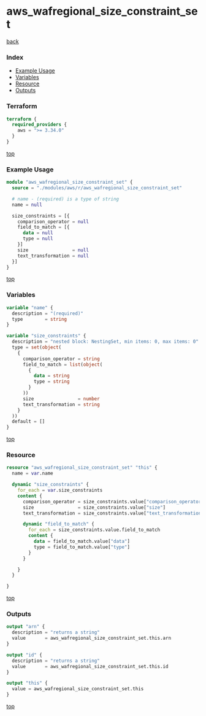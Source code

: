 # aws_wafregional_size_constraint_set

[back](../aws.md)

### Index

- [Example Usage](#example-usage)
- [Variables](#variables)
- [Resource](#resource)
- [Outputs](#outputs)

### Terraform

```terraform
terraform {
  required_providers {
    aws = ">= 3.34.0"
  }
}
```

[top](#index)

### Example Usage

```terraform
module "aws_wafregional_size_constraint_set" {
  source = "./modules/aws/r/aws_wafregional_size_constraint_set"

  # name - (required) is a type of string
  name = null

  size_constraints = [{
    comparison_operator = null
    field_to_match = [{
      data = null
      type = null
    }]
    size                = null
    text_transformation = null
  }]
}
```

[top](#index)

### Variables

```terraform
variable "name" {
  description = "(required)"
  type        = string
}

variable "size_constraints" {
  description = "nested block: NestingSet, min items: 0, max items: 0"
  type = set(object(
    {
      comparison_operator = string
      field_to_match = list(object(
        {
          data = string
          type = string
        }
      ))
      size                = number
      text_transformation = string
    }
  ))
  default = []
}
```

[top](#index)

### Resource

```terraform
resource "aws_wafregional_size_constraint_set" "this" {
  name = var.name

  dynamic "size_constraints" {
    for_each = var.size_constraints
    content {
      comparison_operator = size_constraints.value["comparison_operator"]
      size                = size_constraints.value["size"]
      text_transformation = size_constraints.value["text_transformation"]

      dynamic "field_to_match" {
        for_each = size_constraints.value.field_to_match
        content {
          data = field_to_match.value["data"]
          type = field_to_match.value["type"]
        }
      }

    }
  }

}
```

[top](#index)

### Outputs

```terraform
output "arn" {
  description = "returns a string"
  value       = aws_wafregional_size_constraint_set.this.arn
}

output "id" {
  description = "returns a string"
  value       = aws_wafregional_size_constraint_set.this.id
}

output "this" {
  value = aws_wafregional_size_constraint_set.this
}
```

[top](#index)